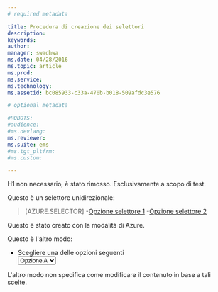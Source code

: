 ```yaml
---
# required metadata

title: Procedura di creazione dei selettori
description:
keywords:
author: 
manager: swadhwa
ms.date: 04/28/2016
ms.topic: article
ms.prod:
ms.service:
ms.technology:
ms.assetid: bc085933-c33a-470b-b018-509afdc3e576

# optional metadata

#ROBOTS:
#audience:
#ms.devlang:
ms.reviewer: 
ms.suite: ems
#ms.tgt_pltfrm:
#ms.custom:

---
```


H1 non necessario, è stato rimosso. Esclusivamente a scopo di test.

Questo è un selettore unidirezionale:

> [AZURE.SELECTOR]
-[Opzione selettore 1](lp-selector1.md)
-[Opzione selettore 2](lp-selector2.md)

Questo è stato creato con la modalità di Azure.

Questo è l'altro modo:
<ul class="document-ui">
  <li>
    <div class="dropdown-container">
      <label for="dropdown">Scegliere una delle opzioni seguenti</label>
      <div class="dropdown">
        <select>
          <option value="option-a">Opzione A</option>
          <option value="option-b">Opzione B</option>
        </select>
      </div>
</li>
</ul>

L'altro modo non specifica come modificare il contenuto in base a tali scelte.

<!--HONumber=Apr16_HO2-->


